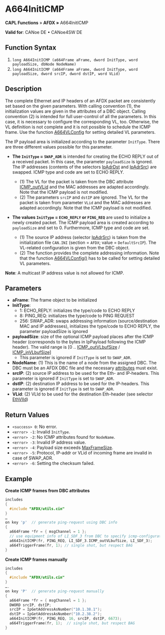 # A664InitICMP

**CAPL Functions** » **AFDX »** A664InitICMP

**Valid for**: CANoe DE • CANoe4SW DE

## Function Syntax

1. `long A664InitICMP (a664Frame aFrame, dword InitType, word payloadSize, dbNode NodeName)`
2. `long A664InitICMP (a664Frame aFrame, dword InitType, word payloadSize, dword srcIP, dword dstIP, word VLid)`

## Description

The complete Ethernet and IP headers of an AFDX packet are consistently set based on the given parameters. With calling convention (1), the initialization values are given in the attributes of a DBC object. Calling convention (2) is intended for full user-control of all the parameters. In this case, it is necessary to configure the corresponding VL, too. Otherwise, the VL definition is not complete and it is not possible to schedule the ICMP frame. Use the function [A664VLConfig](CAPLfunctionA664VLConfig.md) for setting detailed VL parameters.

The IP payload area is initialized according to the parameter `InitType`. There are three different values possible for this parameter.

- **The `InitType` = `SWAP_ADR`** is intended for creating the ECHO REPLY out of a received packet. In this case, the parameter `payloadSize` is ignored. The IP addresses (contents of the selectors [IpAdrDst](../CAPLfunctionsAFDXSelectors.md#IpAdrDst) and [IpAdrSrc](../CAPLfunctionsAFDXSelectors.md#IpAdrSrc)) are swapped. ICMP type and code are set to ECHO REPLY.
  - (1) The VL for the packet is taken from the DBC attribute [ICMP_outVLid](../../../CANoeCANalyzer/AFDX/afdxDBsupport/afdxDBsupportNodeAttributes.md#ICMP_outVLid) and the MAC addresses are adapted accordingly. Note that the ICMP payload is not modified.
  - (2) The parameters `srcIP` and `dstIP` are ignored. The VL for the packet is taken from parameter `VLid` and the MAC addresses are adapted accordingly. Note that the ICMP payload is not modified.

- **The values `InitType` = `ECHO_REPLY` or `PING_REQ`** are used to initialize a newly created packet. The ICMP payload area is created according to `payloadSize` and set to 0. Furthermore, ICMP type and code are set.
  - (1) The source IP address (selector [IpAdrSrc](../CAPLfunctionsAFDXSelectors.md#IpAdrSrc)) is taken from the initialization file `CAN.INI` (section = `AFDX`; value = `DefaultSrcIP`). The VL-related configuration is given from the DBC object.
  - (2) The function provides the complete addressing information. Note that the function [A664VLConfig()](CAPLfunctionA664VLConfig.md) has to be called for setting detailed VL parameters.

**Note**: A multicast IP address value is not allowed for ICMP.

## Parameters

- **aFrame**: The frame object to be initialized
- **InitType**:
  - 1: ECHO_REPLY: initializes the type/code to ECHO REPLY
  - 8: PING_REQ: initializes the type/code to PING REQUEST
  - 256: SWAP_ADR: swaps addressing information (source/destination MAC and IP addresses), initializes the type/code to ECHO REPLY, the parameter payloadSize is ignored
- **payloadSize**: size of the optional ICMP payload places after the ICMP header (corresponds to the bytes in IpPayload following the ICMP header). The valid range is [0 .. [ICMP_outVLbufSize](../../../CANoeCANalyzer/AFDX/afdxDBsupport/afdxDBsupportNodeAttributes.md#ICMP_outVLbufSize) / [ICMP_inVLbufSize](../../../CANoeCANalyzer/AFDX/afdxDBsupport/afdxDBsupportNodeAttributes.md#ICMP_inVLbufSize)]
  - This parameter is ignored if `InitType` is set to `SWAP_ADR`.
- **NodeName**: (1) This is the name of a node from the assigned DBC. The DBC must be an AFDX DBC file and the necessary [attributes](../../../CANoeCANalyzer/AFDX/afdxDBsupport/afdxDBsupportNodeAttributes.md) must exist.
- **srcIP**: (2) source IP address to be used for the Eth- and IP-headers. This parameter is ignored if `InitType` is set to `SWAP_ADR`.
- **dstIP**: (2) destination IP address to be used for the IP-headers. This parameter is ignored if `InitType` is set to `SWAP_ADR`.
- **VLid**: (2) VLId to be used for the destination Eth-header (see selector [EthVlId](../CAPLfunctionsAFDXSelectors.md#EthVlId))

## Return Values

- `<success> 0`: No error.
- `<error> -1`: Invalid `InitType`.
- `<error> -2`: No ICMP attributes found for `NodeName`.
- `<error> -3`: Invalid IP address value.
- `<error> -4`: Payload size exceeds [MaxFrameSize](../../../CANoeCANalyzer/AFDX/afdxDBsupport/afdxDBsupportMessageAttributes.md#AfdxVLmaxFrame).
- `<error> -5`: Protocol, IP-addr or VLid of incoming frame are invalid in case of SWAP_ADR.
- `<error> -6`: Setting the checksum failed.

## Example

**Create ICMP frames from DBC attributes**

```c
includes
{
  #include "AFDX/utils.cin"
}
…
on key 'p'  // generate ping-request using DBC info
{
  a664Frame *fr = { msgChannel = 1 };
  // use equipment info of LI_SDF_3 from DBC to specify icmp-configuration
  a664InitICMP(fr, PING_REQ, LI_SDF_3.ICMP_outVLbufSize, LI_SDF_3);
  a664TriggerFrame(fr, 1); // single shot, but respect BAG
}
```

**Create ICMP frames manually**

```c
includes
{
  #include "AFDX/utils.cin"
}
….
on key 'P'  // generate ping-request manually
{
  a664Frame *fr = { msgChannel = 1 };
  DWORD srcIP, dstIP;
  srcIP = IpGetAddressAsNumber("10.1.38.1");
  dstIP = IpGetAddressAsNumber("10.2.38.2");
  a664InitICMP(fr, PING_REQ, 16, srcIP, dstIP, 6673);
  a664TriggerFrame(fr, 1);  // single shot, but respect BAG
}
```
